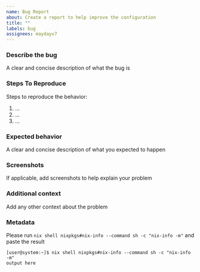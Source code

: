 ```yaml
---
name: Bug Report
about: Create a report to help improve the configuration
title: ""
labels: bug
assignees: maydayv7
---
```


### Describe the bug

A clear and concise description of what the bug is

### Steps To Reproduce

Steps to reproduce the behavior:

1. ...
2. ...
3. ...

### Expected behavior

A clear and concise description of what you expected to happen

### Screenshots

If applicable, add screenshots to help explain your problem

### Additional context

Add any other context about the problem

### Metadata

Please run `nix shell nixpkgs#nix-info --command sh -c "nix-info -m"` and paste the result

```console
[user@system:~]$ nix shell nixpkgs#nix-info --command sh -c "nix-info -m"
output here
```
